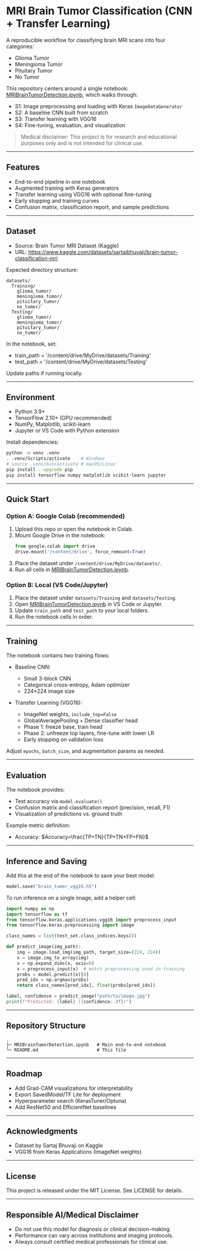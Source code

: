 # MRI Brain Tumor Classification (CNN + Transfer Learning)

A reproducible workflow for classifying brain MRI scans into four categories:
- Glioma Tumor
- Meningioma Tumor
- Pituitary Tumor
- No Tumor

This repository centers around a single notebook: [MRIBrainTumorDetection.ipynb](MRIBrainTumorDetection.ipynb), which walks through:
- S1: Image preprocessing and loading with Keras `ImageDataGenerator`
- S2: A baseline CNN built from scratch
- S3: Transfer learning with VGG16
- S4: Fine-tuning, evaluation, and visualization

> Medical disclaimer: This project is for research and educational purposes only and is not intended for clinical use.

---

## Features

- End-to-end pipeline in one notebook
- Augmented training with Keras generators
- Transfer learning using VGG16 with optional fine-tuning
- Early stopping and training curves
- Confusion matrix, classification report, and sample predictions

---

## Dataset

- Source: Brain Tumor MRI Dataset (Kaggle)
- URL: https://www.kaggle.com/datasets/sartajbhuvaji/brain-tumor-classification-mri

Expected directory structure:
```
datasets/
  Training/
    glioma_tumor/
    meningioma_tumor/
    pituitary_tumor/
    no_tumor/
  Testing/
    glioma_tumor/
    meningioma_tumor/
    pituitary_tumor/
    no_tumor/
```

In the notebook, set:
- train_path = '/content/drive/MyDrive/datasets/Training'
- test_path  = '/content/drive/MyDrive/datasets/Testing'

Update paths if running locally.

---

## Environment

- Python 3.9+
- TensorFlow 2.10+ (GPU recommended)
- NumPy, Matplotlib, scikit-learn
- Jupyter or VS Code with Python extension

Install dependencies:
```sh
python -m venv .venv
. .venv/Scripts/activate    # Windows
# source .venv/bin/activate # macOS/Linux
pip install --upgrade pip
pip install tensorflow numpy matplotlib scikit-learn jupyter
```

---

## Quick Start

### Option A: Google Colab (recommended)
1. Upload this repo or open the notebook in Colab.
2. Mount Google Drive in the notebook:
   ```python
   from google.colab import drive
   drive.mount('/content/drive', force_remount=True)
   ```
3. Place the dataset under `/content/drive/MyDrive/datasets/`.
4. Run all cells in [MRIBrainTumorDetection.ipynb](MRIBrainTumorDetection.ipynb).

### Option B: Local (VS Code/Jupyter)
1. Place the dataset under `datasets/Training` and `datasets/Testing`.
2. Open [MRIBrainTumorDetection.ipynb](MRIBrainTumorDetection.ipynb) in VS Code or Jupyter.
3. Update `train_path` and `test_path` to your local folders.
4. Run the notebook cells in order.

---

## Training

The notebook contains two training flows:

- Baseline CNN:
  - Small 3-block CNN
  - Categorical cross-entropy, Adam optimizer
  - 224×224 image size

- Transfer Learning (VGG16):
  - ImageNet weights, `include_top=False`
  - GlobalAveragePooling + Dense classifier head
  - Phase 1: freeze base, train head
  - Phase 2: unfreeze top layers, fine-tune with lower LR
  - Early stopping on validation loss

Adjust `epochs`, `batch_size`, and augmentation params as needed.

---

## Evaluation

The notebook provides:
- Test accuracy via `model.evaluate()`
- Confusion matrix and classification report (precision, recall, F1)
- Visualization of predictions vs. ground truth

Example metric definition:
- Accuracy: $Accuracy=\frac{TP+TN}{TP+TN+FP+FN}$

---

## Inference and Saving

Add this at the end of the notebook to save your best model:
```python
model.save("brain_tumor_vgg16.h5")
```

To run inference on a single image, add a helper cell:
```python
import numpy as np
import tensorflow as tf
from tensorflow.keras.applications.vgg16 import preprocess_input
from tensorflow.keras.preprocessing import image

class_names = list(test_set.class_indices.keys())

def predict_image(img_path):
    img = image.load_img(img_path, target_size=(224, 224))
    x = image.img_to_array(img)
    x = np.expand_dims(x, axis=0)
    x = preprocess_input(x)  # match preprocessing used in training
    probs = model.predict(x)[0]
    pred_idx = np.argmax(probs)
    return class_names[pred_idx], float(probs[pred_idx])

label, confidence = predict_image("path/to/image.jpg")
print(f"Predicted: {label} ({confidence:.3f})")
```

---

## Repository Structure

```
.
├─ MRIBrainTumorDetection.ipynb   # Main end-to-end notebook
└─ README.md                      # This file
```

---

## Roadmap

- Add Grad-CAM visualizations for interpretability
- Export SavedModel/TF Lite for deployment
- Hyperparameter search (KerasTuner/Optuna)
- Add ResNet50 and EfficientNet baselines

---

## Acknowledgments

- Dataset by Sartaj Bhuvaji on Kaggle
- VGG16 from Keras Applications (ImageNet weights)

---

## License

This project is released under the MIT License. See LICENSE for details.

---

## Responsible AI/Medical Disclaimer

- Do not use this model for diagnosis or clinical decision-making.
- Performance can vary across institutions and imaging protocols.
- Always consult certified medical professionals for clinical use.

